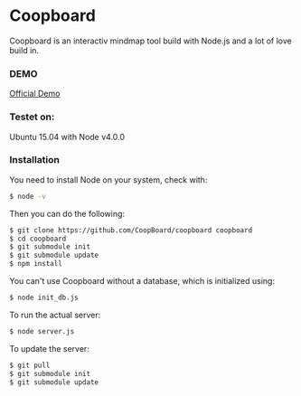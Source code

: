 # Coopboard

Coopboard is an interactiv mindmap tool build with Node.js and a lot of love build in.

### DEMO
[Official Demo](http://coopboard.net/)

### Testet on:

Ubuntu 15.04 with Node  v4.0.0

### Installation

You need to install Node on your system, check with:
```sh 
$ node -v
```
Then you can do the following:
```sh
$ git clone https://github.com/CoopBoard/coopboard coopboard
$ cd coopboard
$ git submodule init
$ git submodule update
$ npm install
```
You can't use Coopboard without a database, which is initialized using:
```sh
$ node init_db.js
```
To run the actual server:
```sh
$ node server.js
```
To update the  server:
```sh
$ git pull
$ git submodule init
$ git submodule update
```
